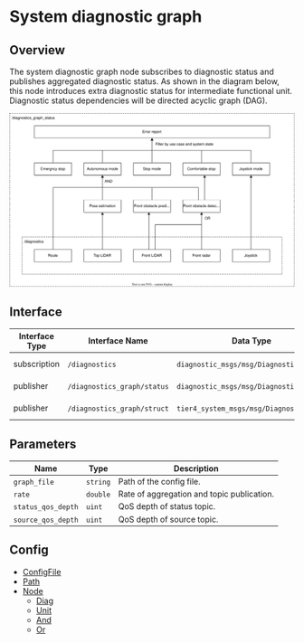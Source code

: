 # System diagnostic graph

## Overview

The system diagnostic graph node subscribes to diagnostic status and publishes aggregated diagnostic status.
As shown in the diagram below, this node introduces extra diagnostic status for intermediate functional unit.
Diagnostic status dependencies will be directed acyclic graph (DAG).

![overview](./doc/overview.drawio.svg)

## Interface

| Interface Type | Interface Name              | Data Type                               | Description        |
| -------------- | --------------------------- | --------------------------------------- | ------------------ |
| subscription   | `/diagnostics`              | `diagnostic_msgs/msg/DiagnosticArray`   | Input diagnostics. |
| publisher      | `/diagnostics_graph/status` | `diagnostic_msgs/msg/DiagnosticArray`   | Graph status.      |
| publisher      | `/diagnostics_graph/struct` | `tier4_system_msgs/msg/DiagnosticGraph` | Graph structure.   |

## Parameters

| Name               | Type     | Description                                |
| ------------------ | -------- | ------------------------------------------ |
| `graph_file`       | `string` | Path of the config file.                   |
| `rate`             | `double` | Rate of aggregation and topic publication. |
| `status_qos_depth` | `uint`   | QoS depth of status topic.                 |
| `source_qos_depth` | `uint`   | QoS depth of source topic.                 |

## Config

- [ConfigFile](./doc/format/config-file.md)
- [Path](./doc/format/path.md)
- [Node](./doc/format/node.md)
  - [Diag](./doc/format/diag.md)
  - [Unit](./doc/format/unit.md)
  - [And](./doc/format/and.md)
  - [Or](./doc/format/or.md)
